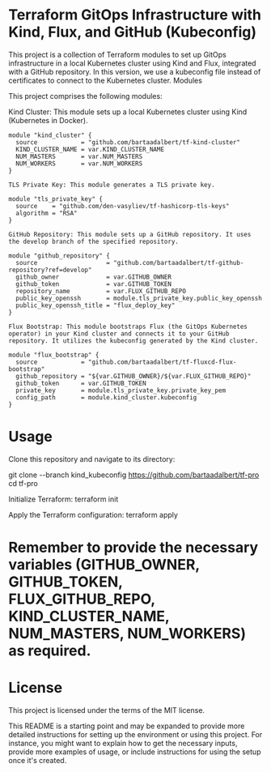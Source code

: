 # Terraform GitOps Infrastructure with Kind, Flux, and GitHub (Kubeconfig)

This project is a collection of Terraform modules to set up GitOps infrastructure in a local Kubernetes cluster using Kind and Flux, integrated with a GitHub repository. In this version, we use a kubeconfig file instead of certificates to connect to the Kubernetes cluster.
Modules

This project comprises the following modules:

Kind Cluster: This module sets up a local Kubernetes cluster using Kind (Kubernetes in Docker).

```hcl
module "kind_cluster" {
  source            = "github.com/bartaadalbert/tf-kind-cluster"
  KIND_CLUSTER_NAME = var.KIND_CLUSTER_NAME
  NUM_MASTERS       = var.NUM_MASTERS
  NUM_WORKERS       = var.NUM_WORKERS
}

TLS Private Key: This module generates a TLS private key.

module "tls_private_key" {
  source    = "github.com/den-vasyliev/tf-hashicorp-tls-keys"
  algorithm = "RSA"
}

GitHub Repository: This module sets up a GitHub repository. It uses the develop branch of the specified repository.

module "github_repository" {
  source                   = "github.com/bartaadalbert/tf-github-repository?ref=develop"
  github_owner             = var.GITHUB_OWNER
  github_token             = var.GITHUB_TOKEN
  repository_name          = var.FLUX_GITHUB_REPO
  public_key_openssh       = module.tls_private_key.public_key_openssh
  public_key_openssh_title = "flux_deploy_key"
}

Flux Bootstrap: This module bootstraps Flux (the GitOps Kubernetes operator) in your Kind cluster and connects it to your GitHub repository. It utilizes the kubeconfig generated by the Kind cluster.

module "flux_bootstrap" {
  source            = "github.com/bartaadalbert/tf-fluxcd-flux-bootstrap"
  github_repository = "${var.GITHUB_OWNER}/${var.FLUX_GITHUB_REPO}"
  github_token      = var.GITHUB_TOKEN
  private_key       = module.tls_private_key.private_key_pem
  config_path       = module.kind_cluster.kubeconfig
}

```

# Usage

Clone this repository and navigate to its directory:

git clone --branch kind_kubeconfig https://github.com/bartaadalbert/tf-pro
cd tf-pro

Initialize Terraform:
terraform init

Apply the Terraform configuration:
terraform apply

# Remember to provide the necessary variables (GITHUB_OWNER, GITHUB_TOKEN, FLUX_GITHUB_REPO, KIND_CLUSTER_NAME, NUM_MASTERS, NUM_WORKERS) as required.

# License

This project is licensed under the terms of the MIT license.

This README is a starting point and may be expanded to provide more detailed instructions for setting up the environment or using this project. For instance, you might want to explain how to get the necessary inputs, provide more examples of usage, or include instructions for using the setup once it's created.
